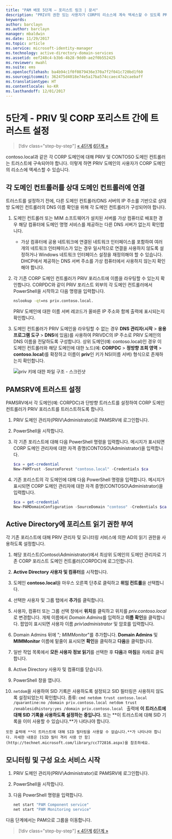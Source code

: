 ```yaml
---
title: "PAM 배포 5단계 – 포리스트 링크 | 문서"
description: "PRIV의 권한 있는 사용자가 CORP의 리소스에 계속 액세스할 수 있도록 PRIV 및 CORP 포리스트 간에 트러스트를 설정합니다."
keywords: 
author: barclayn
ms.author: barclayn
manager: mbaldwin
ms.date: 11/29/2017
ms.topic: article
ms.service: microsoft-identity-manager
ms.technology: active-directory-domain-services
ms.assetid: eef248c4-b3b6-4b28-9dd0-ae2f0b552425
ms.reviewer: mwahl
ms.suite: ems
ms.openlocfilehash: ba4b94c1f0f0879436e370a7f2f041c720bd1f60
ms.sourcegitcommit: 362475d4018e74e5a17ba574ccaec47a2caebaff
ms.translationtype: HT
ms.contentlocale: ko-KR
ms.lasthandoff: 12/01/2017
---
```

# <a name="step-5--establish-trust-between-priv-and-corp-forests"></a>5단계 - PRIV 및 CORP 포리스트 간에 트러스트 설정

>[!div class="step-by-step"]
[« 4단계](step-4-install-mim-components-on-pam-server.md)
[6단계 »](step-6-transition-group-to-pam.md)

contoso.local과 같은 각 CORP 도메인에 대해 PRIV 및 CONTOSO 도메인 컨트롤러는 트러스트에 구속되어야 합니다. 이렇게 하면 PRIV 도메인의 사용자가 CORP 도메인의 리소스에 액세스할 수 있습니다.

## <a name="connect-each-domain-controller-to-its-counterpart"></a>각 도메인 컨트롤러를 상대 도메인 컨트롤러에 연결

트러스트를 설정하기 전에, 다른 도메인 컨트롤러/DNS 서버의 IP 주소를 기반으로 상대방 도메인 컨트롤러의 DNS 이름 확인을 위해 각 도메인 컨트롤러가 구성되어야 합니다.

1.  도메인 컨트롤러 또는 MIM 소프트웨어가 설치된 서버를 가상 컴퓨터로 배포한 경우 해당 컴퓨터에 도메인 명명 서비스를 제공하는 다른 DNS 서버가 없는지 확인합니다.
    - 가상 컴퓨터에 공용 네트워크에 연결된 네트워크 인터페이스를 포함하여 여러 개의 네트워크 인터페이스가 있는 경우 일시적으로 연결을 사용하지 않도록 설정하거나 Windows 네트워크 인터페이스 설정을 재정의해야 할 수 있습니다. DHCP에서 제공하는 DNS 서버 주소를 가상 컴퓨터에서 사용하지 않는지 확인해야 합니다.

2.  각 기존 CORP 도메인 컨트롤러가 PRIV 포리스트에 이름을 라우팅할 수 있는지 확인합니다. CORPDC와 같이 PRIV 포리스트 외부의 각 도메인 컨트롤러에서 PowerShell을 시작하고 다음 명령을 입력합니다.

    ```cmd
    nslookup -qt=ns priv.contoso.local.
    ```
    PRIV 도메인에 대한 이름 서버 레코드가 올바른 IP 주소와 함께 출력에 표시되는지 확인합니다.

3.  도메인 컨트롤러가 PRIV 도메인을 라우팅할 수 없는 경우 **DNS 관리자**(**시작** > **응용 프로그램 도구** > **DNS**에 있음)를 사용하여 PRIVDC의 IP 주소로 PRIV 도메인의 DNS 이름을 전달하도록 구성합니다. 상위 도메인(예: contoso.local)인 경우 이 도메인 컨트롤러와 해당 도메인에 대한 노드(예: **CORPDC** > **정방향 조회 영역** > **contoso.local**)를 확장하고 이름이 **priv**인 키가 NS(이름 서버) 형식으로 존재하는지 확인합니다.

    ![priv 키에 대한 파일 구조 - 스크린샷](./media/PAM_GS_DNS_Manager.png)

## <a name="establish-trust-on-pamsrv"></a>PAMSRV에 트러스트 설정

PAMSRV에서 각 도메인(예: CORPDC)과 단방향 트러스트를 설정하여 CORP 도메인 컨트롤러가 PRIV 포리스트를 트러스트하도록 합니다.

1. PRIV 도메인 관리자(PRIV\Administrator)로 PAMSRV에 로그인합니다.

2.  PowerShell을 시작합니다.

3.  각 기존 포리스트에 대해 다음 PowerShell 명령을 입력합니다. 메시지가 표시되면 CORP 도메인 관리자에 대한 자격 증명(CONTOSO\Administrator)을 입력합니다.

    ```PowerShell
    $ca = get-credential
    New-PAMTrust -SourceForest "contoso.local" -Credentials $ca
    ```

4.  기존 포리스트의 각 도메인에 대해 다음 PowerShell 명령을 입력합니다. 메시지가 표시되면 CORP 도메인 관리자에 대한 자격 증명(CONTOSO\Administrator)을 입력합니다.

    ```PowerShell
    $ca = get-credential
    New-PAMDomainConfiguration -SourceDomain "contoso" -Credentials $ca
    ```

## <a name="give-forests-read-access-to-active-directory"></a>Active Directory에 포리스트 읽기 권한 부여

각 기존 포리스트에 대해 PRIV 관리자 및 모니터링 서비스에 의한 AD의 읽기 권한을 사용하도록 설정합니다.

1.  해당 포리스트(Contoso\Administrator)에서 최상위 도메인의 도메인 관리자로 기존 CORP 포리스트 도메인 컨트롤러(CORPDC)에 로그인합니다.  
2.  **Active Directory 사용자 및 컴퓨터**를 시작합니다.  
3.  도메인 **contoso.local**을 마우스 오른쪽 단추로 클릭하고 **위임 컨트롤**을 선택합니다.  
4.  선택한 사용자 및 그룹 탭에서 **추가**를 클릭합니다.  
5.  사용자, 컴퓨터 또는 그룹 선택 창에서 **위치**를 클릭하고 위치를 *priv.contoso.local*로 변경합니다.  개체 이름에서 *Domain Admins*를 입력하고 **이름 확인**을 클릭합니다. 팝업이 표시되면 사용자 이름 *priv\administrator* 및 암호를 입력합니다.  
6.  Domain Admins 뒤에 "*; MIMMonitor*"를 추가합니다. **Domain Admins** 및 **MIMMonitor** 이름에 밑줄이 표시되면 **확인**을 클릭하고 **다음**을 클릭합니다.  
7.  일반 작업 목록에서 **모든 사용자 정보 읽기**를 선택한 후 **다음**과 **마침**을 차례로 클릭합니다.  
8.  Active Directory 사용자 및 컴퓨터를 닫습니다.

9.  PowerShell 창을 엽니다.
10.  `netdom`을 사용하여 SID 기록은 사용하도록 설정되고 SID 필터링은 사용하지 않도록 설정되었는지 확인합니다. 종류:
    ```cmd
    netdom trust contoso.local /quarantine:no /domain priv.contoso.local
    netdom trust /enablesidhistory:yes /domain priv.contoso.local
    ```
    출력에 **이 트러스트에 대해 SID 기록을 사용하도록 설정하는 중입니다.** 또는 **이 트러스트에 대해 SID 기록을 이미 사용할 수 있습니다.**가 나타나야 합니다.

    또한 출력에 **이 트러스트에 대해 SID 필터링을 사용할 수 없습니다.**가 나타나야 합니다. 자세한 내용은 [SID 필터 격리 사용 안 함](http://technet.microsoft.com/library/cc772816.aspx)을 참조하세요.

## <a name="start-the-monitoring-and-component-services"></a>모니터링 및 구성 요소 서비스 시작

1.  PRIV 도메인 관리자(PRIV\Administrator)로 PAMSRV에 로그인합니다.

2.  PowerShell을 시작합니다.

3.  다음 PowerShell 명령을 입력합니다.

    ```cmd
    net start "PAM Component service"
    net start "PAM Monitoring service"
    ```

다음 단계에서는 PAM으로 그룹을 이동합니다.

>[!div class="step-by-step"]
[« 4단계](step-4-install-mim-components-on-pam-server.md)
[6단계 »](step-6-transition-group-to-pam.md)
